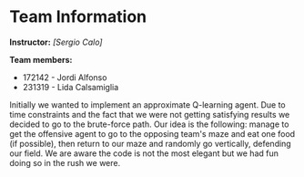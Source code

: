 # Team Information

**Instructor:** _[Sergio Calo]_

**Team members:**

* 172142 - Jordi Alfonso 
* 231319 - Lida Calsamiglia 


Initially we wanted to implement an approximate Q-learning agent. Due to time constraints and the fact that we were not getting satisfying results we decided to go to the brute-force path. Our idea is the following: manage to get the offensive agent to go to the opposing team's maze and eat one food (if possible), then return to our maze and randomly go vertically, defending our field. We are aware the code is not the most elegant but we had fun doing so in the rush we were. 

